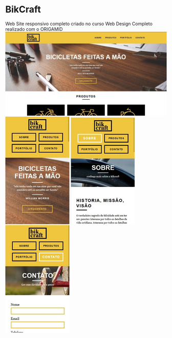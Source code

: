 # BikCraft
Web Site responsivo completo criado no curso Web Design Completo realizado com o ORIGAMID
<img src="https://github.com/luizjxcoder/BikCraft/blob/master/img/SharedScreenshot.jpg"/>
<img src="https://github.com/luizjxcoder/BikCraft/blob/master/img/SharedScreenshot2.jpg" width="200"/>
<img src="https://github.com/luizjxcoder/BikCraft/blob/master/img/SharedScreenshot3.jpg" width="200"/>
<img src="https://github.com/luizjxcoder/BikCraft/blob/master/img/SharedScreenshot4.jpg" width="200"/>
